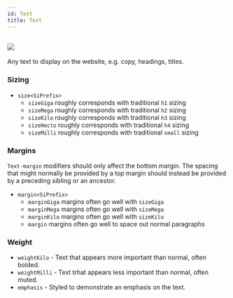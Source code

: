 ```yaml
---
id: Text
title: Text
---
```


## ![](https://img.shields.io/badge/-candidate-yellow.svg?style=flat-square) 
Any text to display on the website, e.g. copy, headings, titles.

### Sizing
- `size<SiPrefix>`
  - `sizeGiga` roughly corresponds with traditional `h1` sizing
  - `sizeMega` roughly corresponds with traditional `h2` sizing
  - `sizeKilo` roughly corresponds with traditional `h3` sizing
  - `sizeHecto` roughly corresponds with traditional `h4` sizing
  - `sizeMilli` roughly corresponds with traditional `small` sizing
  
### Margins
`Text-margin` modifiers should only affect the bottom margin. The spacing that might normally be provided by a top margin should instead be provided by a preceding sibling or an ancestor.

- `margin<SiPrefix>`
  - `marginGiga` margins often go well with `sizeGiga`
  - `marginMega` margins often go well with `sizeMega`
  - `marginKilo` margins often go well with `sizeKilo`
  - `margin` margins often go well to space out normal paragraphs

### Weight
- `weightKilo` - Text that appears more important than normal, often bolded.
- `weightMilli` - Text trhat appears less important than normal, often muted.
- `emphasis` - Styled to demonstrate an emphasis on the text.


